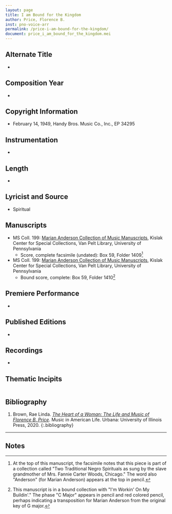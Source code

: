 ```yaml
---
layout: page
title: I am Bound for the Kingdom
author: Price, Florence B.
inst: pno-voice-arr
permalink: /price-i-am-bound-for-the-kingdom/
document: price_i_am_bound_for_the_kingdom.mei
---
```


## Alternate Title
- 

## Composition Year
- 

## Copyright Information
- February 14, 1949, Handy Bros. Music Co., Inc., EP 34295

## Instrumentation
- 

## Length
- 

## Lyricist and Source
- Spiritual

## Manuscripts
- MS Coll. 199: <a href="https://www.library.upenn.edu/detail/collection/marian-anderson-collection" target="_blank">Marian Anderson Collection of Music Manuscripts</a>, Kislak Center for Special Collections, Van Pelt Library, University of Pennsylvania
    * Score, complete facsimile (undated): Box 59, Folder 1409[^fn1]
- MS Coll. 199: <a href="https://www.library.upenn.edu/detail/collection/marian-anderson-collection" target="_blank">Marian Anderson Collection of Music Manuscripts</a>, Kislak Center for Special Collections, Van Pelt Library, University of Pennsylvania
    * Bound score, complete: Box 59, Folder 1410[^fn2]

## Premiere Performance
- 

## Published Editions
- 

## Recordings
- 

## Thematic Incipits
<div id="notation" style="overflow-x: auto"></div>

## Bibliography
1. Brown, Rae Linda. <a href="https://www.worldcat.org/title/1122800180" target="_blank">*The Heart of a Woman: The Life and Music of Florence B. Price*</a>. Music in American Life. Urbana: University of Illinois Press, 2020.
{:.bibliography}

---
## Notes
[^fn1]: At the top of this manuscript, the facsimile notes that this piece is part of a collection called "Two Traditional Negro Spirituals as sung by the slave grandmother of Mrs. Fannie Carter Woods, Chicago." The word also "Anderson" (for Marian Anderson) appears at the top in pencil.
[^fn2]: This manuscript is in a bound collection with "I'm Workin' On My Buildin'." The phase "C Major" appears in pencil and red colored pencil, perhaps indicating a transposition for Marian Anderson from the original key of G major.